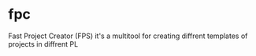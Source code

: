 # fpc
Fast Project Creator (FPS) it's a multitool for creating diffrent templates of projects in diffrent PL
